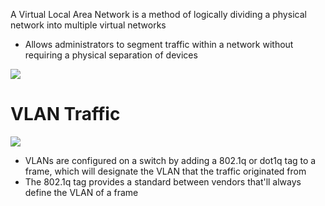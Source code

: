 A Virtual Local Area Network is a method of logically dividing a physical network into multiple virtual networks

* Allows administrators to segment traffic within a network without requiring a physical separation of devices

![](https://github.com/JonmarCorpuz/SecondBrain/blob/main/Assets/Whitespace.png)

# VLAN Traffic

![](https://github.com/JonmarCorpuz/SecondBrain/blob/main/Assets/922c8b652a916ec056dcc5ebc65fee00.png)

* VLANs are configured on a switch by adding a 802.1q or dot1q tag to a frame, which will designate the VLAN that the traffic originated from
* The 802.1q tag provides a standard between vendors that'll always define the VLAN of a frame
